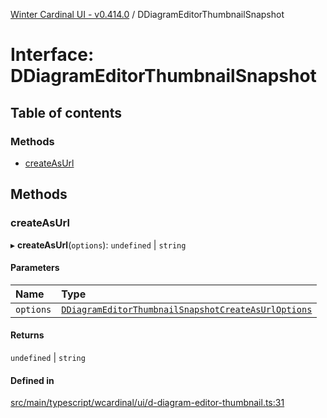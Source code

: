 [Winter Cardinal UI - v0.414.0](../index.md) / DDiagramEditorThumbnailSnapshot

# Interface: DDiagramEditorThumbnailSnapshot

## Table of contents

### Methods

- [createAsUrl](DDiagramEditorThumbnailSnapshot.md#createasurl)

## Methods

### createAsUrl

▸ **createAsUrl**(`options`): `undefined` \| `string`

#### Parameters

| Name | Type |
| :------ | :------ |
| `options` | [`DDiagramEditorThumbnailSnapshotCreateAsUrlOptions`](DDiagramEditorThumbnailSnapshotCreateAsUrlOptions.md) |

#### Returns

`undefined` \| `string`

#### Defined in

[src/main/typescript/wcardinal/ui/d-diagram-editor-thumbnail.ts:31](https://github.com/winter-cardinal/winter-cardinal-ui/blob/v0.414.0/src/main/typescript/wcardinal/ui/d-diagram-editor-thumbnail.ts#L31)
